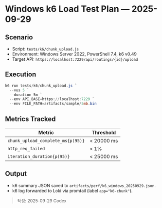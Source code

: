 # Windows k6 Load Test Plan — 2025-09-29

## Scenario
- Script: `tests/k6/chunk_upload.js`
- Environment: Windows Server 2022, PowerShell 7.4, k6 v0.49
- Target API: `https://localhost:7229/api/routings/{id}/upload`

## Execution
```powershell
k6 run tests/k6/chunk_upload.js `
  --vus 5 `
  --duration 5m `
  --env API_BASE=https://localhost:7229 `
  --env FILE_PATH=artifacts/sample/5mb.bin
```

## Metrics Tracked
| Metric | Threshold |
| --- | --- |
| `chunk_upload_complete_ms{p(95)}` | < 20000 ms |
| `http_req_failed` | < 1% |
| `iteration_duration{p(95)}` | < 25000 ms |

## Output
- k6 summary JSON saved to `artifacts/perf/k6_windows_20250929.json`.
- k6 log forwarded to Loki via promtail (label `app="k6-chunk"`).

> 작성: 2025-09-29 Codex
